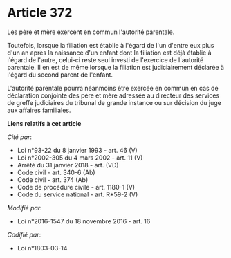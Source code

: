 # Article 372

Les père et mère exercent en commun l'autorité parentale.

Toutefois, lorsque la filiation est établie à l'égard de l'un d'entre eux plus d'un an après la naissance d'un enfant dont la
filiation est déjà établie à l'égard de l'autre, celui-ci reste seul investi de l'exercice de l'autorité parentale. Il en est
de même lorsque la filiation est judiciairement déclarée à l'égard du second parent de l'enfant.

L'autorité parentale pourra néanmoins être exercée en commun en cas de déclaration conjointe des père et mère adressée au
directeur des services de greffe judiciaires du tribunal de grande instance ou sur décision du juge aux affaires familiales.

**Liens relatifs à cet article**

_Cité par_:

  - Loi n°93-22 du 8 janvier 1993 - art. 46 (V)
  - Loi n°2002-305 du 4 mars 2002 - art. 11 (V)
  - Arrêté du 31 janvier 2018 - art. (VD)
  - Code civil - art. 340-6 (Ab)
  - Code civil - art. 374 (Ab)
  - Code de procédure civile - art. 1180-1 (V)
  - Code du service national - art. R*59-2 (V)

_Modifié par_:

  - Loi n°2016-1547 du 18 novembre 2016 - art. 16

_Codifié par_:

  - Loi n°1803-03-14
